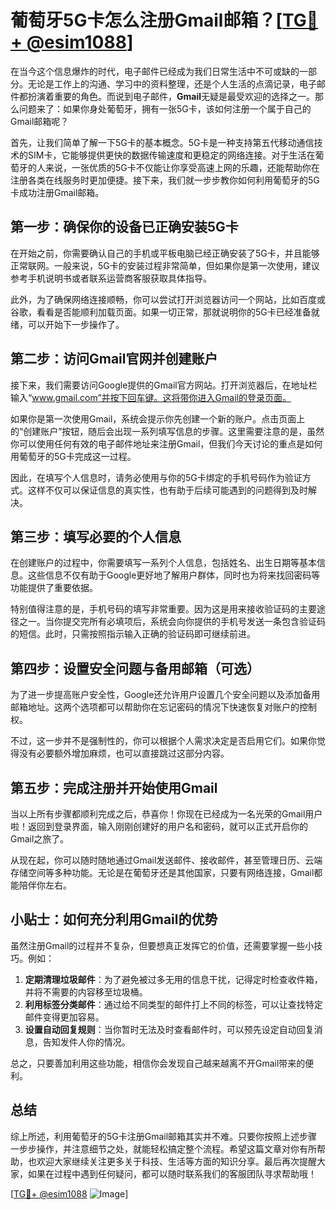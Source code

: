 # 葡萄牙5G卡怎么注册Gmail邮箱？[[TG💪+ @esim1088](https://t.me/s/esim1088)]

在当今这个信息爆炸的时代，电子邮件已经成为我们日常生活中不可或缺的一部分。无论是工作上的沟通、学习中的资料整理，还是个人生活的点滴记录，电子邮件都扮演着重要的角色。而说到电子邮件，**Gmail**无疑是最受欢迎的选择之一。那么问题来了：如果你身处葡萄牙，拥有一张5G卡，该如何注册一个属于自己的Gmail邮箱呢？

首先，让我们简单了解一下5G卡的基本概念。5G卡是一种支持第五代移动通信技术的SIM卡，它能够提供更快的数据传输速度和更稳定的网络连接。对于生活在葡萄牙的人来说，一张优质的5G卡不仅能让你享受高速上网的乐趣，还能帮助你在注册各类在线服务时更加便捷。接下来，我们就一步步教你如何利用葡萄牙的5G卡成功注册Gmail邮箱。

## 第一步：确保你的设备已正确安装5G卡

在开始之前，你需要确认自己的手机或平板电脑已经正确安装了5G卡，并且能够正常联网。一般来说，5G卡的安装过程非常简单，但如果你是第一次使用，建议参考手机说明书或者联系运营商客服获取具体指导。

此外，为了确保网络连接顺畅，你可以尝试打开浏览器访问一个网站，比如百度或谷歌，看看是否能顺利加载页面。如果一切正常，那就说明你的5G卡已经准备就绪，可以开始下一步操作了。

## 第二步：访问Gmail官网并创建账户

接下来，我们需要访问Google提供的Gmail官方网站。打开浏览器后，在地址栏输入“www.gmail.com”并按下回车键。这将带你进入Gmail的登录页面。

如果你是第一次使用Gmail，系统会提示你先创建一个新的账户。点击页面上的“创建账户”按钮，随后会出现一系列填写信息的步骤。这里需要注意的是，虽然你可以使用任何有效的电子邮件地址来注册Gmail，但我们今天讨论的重点是如何用葡萄牙的5G卡完成这一过程。

因此，在填写个人信息时，请务必使用与你的5G卡绑定的手机号码作为验证方式。这样不仅可以保证信息的真实性，也有助于后续可能遇到的问题得到及时解决。

## 第三步：填写必要的个人信息

在创建账户的过程中，你需要填写一系列个人信息，包括姓名、出生日期等基本信息。这些信息不仅有助于Google更好地了解用户群体，同时也为将来找回密码等功能提供了重要依据。

特别值得注意的是，手机号码的填写非常重要。因为这是用来接收验证码的主要途径之一。当你提交完所有必填项后，系统会向你提供的手机号发送一条包含验证码的短信。此时，只需按照指示输入正确的验证码即可继续前进。

## 第四步：设置安全问题与备用邮箱（可选）

为了进一步提高账户安全性，Google还允许用户设置几个安全问题以及添加备用邮箱地址。这两个选项都可以帮助你在忘记密码的情况下快速恢复对账户的控制权。

不过，这一步并不是强制性的，你可以根据个人需求决定是否启用它们。如果你觉得没有必要额外增加麻烦，也可以直接跳过这部分内容。

## 第五步：完成注册并开始使用Gmail

当以上所有步骤都顺利完成之后，恭喜你！你现在已经成为一名光荣的Gmail用户啦！返回到登录界面，输入刚刚创建好的用户名和密码，就可以正式开启你的Gmail之旅了。

从现在起，你可以随时随地通过Gmail发送邮件、接收邮件，甚至管理日历、云端存储空间等多种功能。无论是在葡萄牙还是其他国家，只要有网络连接，Gmail都能陪伴你左右。

## 小贴士：如何充分利用Gmail的优势

虽然注册Gmail的过程并不复杂，但要想真正发挥它的价值，还需要掌握一些小技巧。例如：

1. **定期清理垃圾邮件**：为了避免被过多无用的信息干扰，记得定时检查收件箱，并将不需要的内容移至垃圾桶。
2. **利用标签分类邮件**：通过给不同类型的邮件打上不同的标签，可以让查找特定邮件变得更加容易。
3. **设置自动回复规则**：当你暂时无法及时查看邮件时，可以预先设定自动回复消息，告知发件人你的情况。

总之，只要善加利用这些功能，相信你会发现自己越来越离不开Gmail带来的便利。

## 总结

综上所述，利用葡萄牙的5G卡注册Gmail邮箱其实并不难。只要你按照上述步骤一步步操作，并注意细节之处，就能轻松搞定整个流程。希望这篇文章对你有所帮助，也欢迎大家继续关注更多关于科技、生活等方面的知识分享。最后再次提醒大家，如果在过程中遇到任何疑问，都可以随时联系我们的客服团队寻求帮助哦！

[[TG💪+ @esim1088](https://t.me/s/esim1088) ![Image](https://i.postimg.cc/4NQfJmqS/Snipaste-2025-05-13-00-14-12.png)]